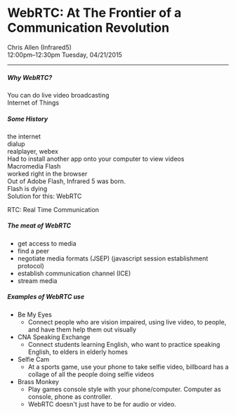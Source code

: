 # WebRTC: At The Frontier of a Communication Revolution
Chris Allen (Infrared5)  
12:00pm–12:30pm Tuesday, 04/21/2015  

---

##### Why WebRTC?  
You can do live video broadcasting  
Internet of Things  

##### Some History
the internet  
dialup  
realplayer, webex  
  Had to install another app onto your computer to view videos  
Macromedia Flash  
  worked right in the browser  
Out of Adobe Flash, Infrared 5 was born.  
Flash is dying  
Solution for this: WebRTC  

RTC: Real Time Communication

##### The meat of WebRTC
* get access to media
* find a peer
* negotiate media formats (JSEP) (javascript session establishment protocol)
* establish communication channel (ICE)
* stream media

##### Examples of WebRTC use
* Be My Eyes
    * Connect people who are vision impaired, using live video, to people, and have them help them out visually
* CNA Speaking Exchange
    * Connect students learning English, who want to practice speaking English, to elders in elderly homes
* Selfie Cam
    * At a sports game, use your phone to take selfie video, billboard has a collage of all the people doing selfie videos
* Brass Monkey
    * Play games console style with your phone/computer. Computer as console, phone as controller.
    * WebRTC doesn't just have to be for audio or video.
